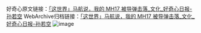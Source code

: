 好奇心原文链接：[「这世界」马航说，我的 MH17 被导弹击落_文化_好奇心日报-孙若空](https://www.qdaily.com/articles/1523.html)
WebArchive归档链接：[「这世界」马航说，我的 MH17 被导弹击落_文化_好奇心日报-孙若空](http://web.archive.org/web/20170906004734/http://www.qdaily.com:80/articles/1523.html)
![image](http://ww3.sinaimg.cn/large/007d5XDply1g3v4gwf8jbj30u04gob29)